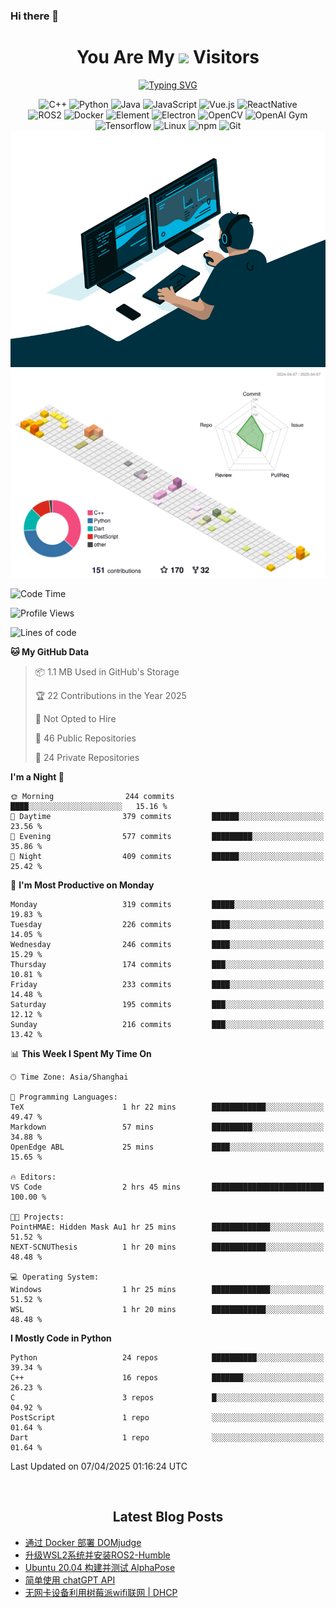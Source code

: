 ### Hi there 👋

<div align="center">
  <h1>
    You Are My <img src="https://profile-counter.glitch.me/fateryu/count.svg"> Visitors
  </h1>
  <!--<img align="center" src="https://github-readme-stats-git-masterrstaa-rickstaa.vercel.app/api?username=FaterYU&show_icons=true&count_private=true"/>-->

  <a href="https://git.io/typing-svg"><img src="https://readme-typing-svg.demolab.com?font=Fira+Code&pause=500&center=true&vCenter=true&random=false&width=435&lines=Talk+is+cheap.+Show+me+the+code." alt="Typing SVG" /></a>

  <img src="https://img.shields.io/badge/C++-512BD4?style=flat-square&logo=cplusplus&logoColor=ffffff" alt="C++">
  <img src="https://img.shields.io/badge/-Python-37A6AB?style=flat-square&logo=python&logoColor=ffffff" alt="Python">
  <img src="https://img.shields.io/badge/-Java-007396?style=flat-square&logo=java&logoColor=ffffff" alt="Java">
  <img src="https://img.shields.io/badge/JavaScript-F7DF1E?style=flat-square&logo=JavaScript&logoColor=ffffff" alt="JavaScript">
  <img src="https://img.shields.io/badge/-Vue.js-4FC08D?style=flat-square&logo=Vue.js&logoColor=ffffff" alt="Vue.js">
  <img src="https://img.shields.io/badge/ReactNative-813144?style=flat-square&logo=react&logoColor=ffffff" alt="ReactNative">
  </br>
  <img src="https://img.shields.io/badge/-ROS2-8DD6F9?style=flat-square&logo=ros&logoColor=ffffff" alt="ROS2">
  <img src="https://img.shields.io/badge/Docker-2496ED?style=flat-square&logo=docker&logoColor=ffffff" alt="Docker">
  <img src="https://img.shields.io/badge/-Element-02845A?style=flat-square&logo=electron&logoColor=ffffff" alt="Element">
  <img src="https://img.shields.io/badge/-Electron-002D71?style=flat-square&logo=element&logoColor=ffffff" alt="Electron">
  <img src="https://img.shields.io/badge/-OpenCV-361522?style=flat-square&logo=opencv&logoColor=ffffff" alt="OpenCV">
  <img src="https://img.shields.io/badge/-OpenAIGym-91302E?style=flat-square&logo=openaigym&logoColor=ffffff" alt="OpenAI Gym">
  </br>
  <img src="https://img.shields.io/badge/-Tensorflow-204366?style=flat-square&logo=tensorflow&logoColor=ffffff" alt="Tensorflow">
  <img src="https://img.shields.io/badge/-Linux-333333?style=flat-square&logo=linux&logoColor=white" alt="Linux">
  <img src="https://img.shields.io/badge/-NPM-CB3837?style=flat-square&logo=npm&logoColor=white" alt="npm">
  <img src="https://img.shields.io/badge/-Git-f05032?style=flat-square&logo=git&logoColor=white" alt="Git">
  </br>
  <img alt="GIF" src="./code.gif?raw=true" />
  </br>
  <!--<img src="https://github-readme-stats.vercel.app/api/top-langs/?username=fateryu&hide=HTML&langs_count=5">-->
  <img src="./profile-3d-contrib/profile-south-season-animate.svg">
  </br>
</div>

<!--START_SECTION:waka-->
![Code Time](http://img.shields.io/badge/Code%20Time-495%20hrs%2033%20mins-blue)

![Profile Views](http://img.shields.io/badge/Profile%20Views-8-blue)

![Lines of code](https://img.shields.io/badge/From%20Hello%20World%20I%27ve%20Written-12.7%20million%20lines%20of%20code-blue)

**🐱 My GitHub Data** 

> 📦 1.1 MB Used in GitHub's Storage 
 > 
> 🏆 22 Contributions in the Year 2025
 > 
> 🚫 Not Opted to Hire
 > 
> 📜 46 Public Repositories 
 > 
> 🔑 24 Private Repositories 
 > 
**I'm a Night 🦉** 

```text
🌞 Morning                244 commits         ████░░░░░░░░░░░░░░░░░░░░░   15.16 % 
🌆 Daytime                379 commits         ██████░░░░░░░░░░░░░░░░░░░   23.56 % 
🌃 Evening                577 commits         █████████░░░░░░░░░░░░░░░░   35.86 % 
🌙 Night                  409 commits         ██████░░░░░░░░░░░░░░░░░░░   25.42 % 
```
📅 **I'm Most Productive on Monday** 

```text
Monday                   319 commits         █████░░░░░░░░░░░░░░░░░░░░   19.83 % 
Tuesday                  226 commits         ████░░░░░░░░░░░░░░░░░░░░░   14.05 % 
Wednesday                246 commits         ████░░░░░░░░░░░░░░░░░░░░░   15.29 % 
Thursday                 174 commits         ███░░░░░░░░░░░░░░░░░░░░░░   10.81 % 
Friday                   233 commits         ████░░░░░░░░░░░░░░░░░░░░░   14.48 % 
Saturday                 195 commits         ███░░░░░░░░░░░░░░░░░░░░░░   12.12 % 
Sunday                   216 commits         ███░░░░░░░░░░░░░░░░░░░░░░   13.42 % 
```


📊 **This Week I Spent My Time On** 

```text
🕑︎ Time Zone: Asia/Shanghai

💬 Programming Languages: 
TeX                      1 hr 22 mins        ████████████░░░░░░░░░░░░░   49.47 % 
Markdown                 57 mins             █████████░░░░░░░░░░░░░░░░   34.88 % 
OpenEdge ABL             25 mins             ████░░░░░░░░░░░░░░░░░░░░░   15.65 % 

🔥 Editors: 
VS Code                  2 hrs 45 mins       █████████████████████████   100.00 % 

🐱‍💻 Projects: 
PointHMAE: Hidden Mask Au1 hr 25 mins        █████████████░░░░░░░░░░░░   51.52 % 
NEXT-SCNUThesis          1 hr 20 mins        ████████████░░░░░░░░░░░░░   48.48 % 

💻 Operating System: 
Windows                  1 hr 25 mins        █████████████░░░░░░░░░░░░   51.52 % 
WSL                      1 hr 20 mins        ████████████░░░░░░░░░░░░░   48.48 % 
```

**I Mostly Code in Python** 

```text
Python                   24 repos            ██████████░░░░░░░░░░░░░░░   39.34 % 
C++                      16 repos            ███████░░░░░░░░░░░░░░░░░░   26.23 % 
C                        3 repos             █░░░░░░░░░░░░░░░░░░░░░░░░   04.92 % 
PostScript               1 repo              ░░░░░░░░░░░░░░░░░░░░░░░░░   01.64 % 
Dart                     1 repo              ░░░░░░░░░░░░░░░░░░░░░░░░░   01.64 % 
```




 Last Updated on 07/04/2025 01:16:24 UTC
<!--END_SECTION:waka-->

<div align="center">
  </br>
  <h2>
    Latest Blog Posts
  </h2>
</div>

<!-- BLOGPOSTS:START -->
- [通过 Docker 部署 DOMjudge](https://fater.top/record/domjudge-docker-config/)
- [升级WSL2系统并安装ROS2-Humble](https://fater.top/record/upgrade-wsl-system-install-ros2-humble/)
- [Ubuntu 20.04 构建并测试 AlphaPose](https://fater.top/usage/build-test-alphapose/)
- [简单使用 chatGPT API](https://fater.top/usage/use-chatgpt-api/)
- [无网卡设备利用树莓派wifi联网 | DHCP](https://fater.top/record/raspi-relay-wifi/)
<!-- BLOGPOSTS:END -->
